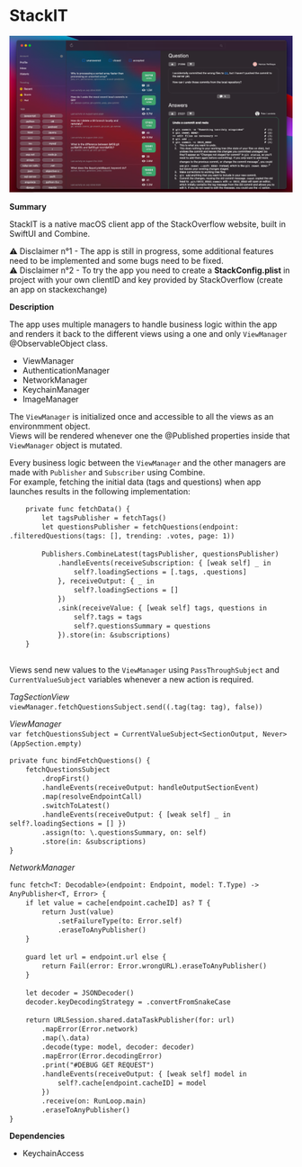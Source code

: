 # StackIT

![alt text](app-screenshot.png)

**Summary**

StackIT is a native macOS client app of the StackOverflow website, built in SwiftUI and Combine.

⚠️ Disclaimer n°1 - The app is still in progress, some additional features need to be implemented and some bugs need to be fixed. <br>
⚠️ Disclaimer n°2 - To try the app you need to create a <b>StackConfig.plist</b> in project with your own clientID and key provided by StackOverflow (create an app on stackexchange)

**Description**

The app uses multiple managers to handle business logic within the app and renders it back to the different views using a one and only `ViewManager` @ObservableObject class.

- ViewManager
- AuthenticationManager
- NetworkManager
- KeychainManager
- ImageManager

The `ViewManager` is initialized once and accessible to all the views as an environmment object.<br>
Views will be rendered whenever one the @Published properties inside that `ViewManager` object is mutated.

Every business logic between the `ViewManager` and the other managers are made with `Publisher` and `Subscriber` using Combine. <br>
For example, fetching the initial data (tags and questions) when app launches results in the following implementation:

```
    private func fetchData() {
        let tagsPublisher = fetchTags()
        let questionsPublisher = fetchQuestions(endpoint: .filteredQuestions(tags: [], trending: .votes, page: 1))
        
        Publishers.CombineLatest(tagsPublisher, questionsPublisher)
            .handleEvents(receiveSubscription: { [weak self] _ in
                self?.loadingSections = [.tags, .questions]
            }, receiveOutput: { _ in
                self?.loadingSections = []
            })
            .sink(receiveValue: { [weak self] tags, questions in
                self?.tags = tags
                self?.questionsSummary = questions
            }).store(in: &subscriptions)
    }        
        
```

Views send new values to the `ViewManager` using `PassThroughSubject` and `CurrentValueSubject` variables whenever a new action is required. <br>

_TagSectionView_<br>
`viewManager.fetchQuestionsSubject.send((.tag(tag: tag), false))`

_ViewManager_<br>
`var fetchQuestionsSubject = CurrentValueSubject<SectionOutput, Never>(AppSection.empty)`<br>
```
private func bindFetchQuestions() {
    fetchQuestionsSubject
        .dropFirst()
        .handleEvents(receiveOutput: handleOutputSectionEvent)
        .map(resolveEndpointCall)
        .switchToLatest()
        .handleEvents(receiveOutput: { [weak self] _ in self?.loadingSections = [] })
        .assign(to: \.questionsSummary, on: self)
        .store(in: &subscriptions)
}
```
_NetworkManager_<br>
```
func fetch<T: Decodable>(endpoint: Endpoint, model: T.Type) -> AnyPublisher<T, Error> {
    if let value = cache[endpoint.cacheID] as? T {
        return Just(value)
            .setFailureType(to: Error.self)
            .eraseToAnyPublisher()
    }
        
    guard let url = endpoint.url else {
        return Fail(error: Error.wrongURL).eraseToAnyPublisher()
    }
                
    let decoder = JSONDecoder()
    decoder.keyDecodingStrategy = .convertFromSnakeCase
        
    return URLSession.shared.dataTaskPublisher(for: url)
        .mapError(Error.network)
        .map(\.data)
        .decode(type: model, decoder: decoder)
        .mapError(Error.decodingError)
        .print("#DEBUG GET REQUEST")
        .handleEvents(receiveOutput: { [weak self] model in
            self?.cache[endpoint.cacheID] = model
        })
        .receive(on: RunLoop.main)
        .eraseToAnyPublisher()
}
```

**Dependencies**

- KeychainAccess
